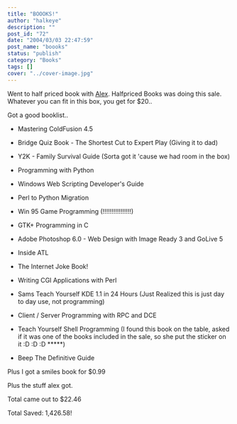```yaml
---
title: "BOOOKS!"
author: "halkeye"
description: ""
post_id: "72"
date: "2004/03/03 22:47:59"
post_name: "boooks"
status: "publish"
category: "Books"
tags: []
cover: "../cover-image.jpg"
---
```


Went to half priced book with [Alex](https://www.fustiar.org/). Halfpriced Books was doing this sale. Whatever you can fit in this box, you get for $20..  

Got a good booklist..

* Mastering ColdFusion 4.5  

* Bridge Quiz Book - The Shortest Cut to Expert Play (Giving it to dad)  

* Y2K - Family Survival Guide (Sorta got it 'cause we had room in the box)  

* Programming with Python  

* Windows Web Scripting Developer's Guide  

* Perl to Python Migration  

* Win 95 Game Programming (!!!!!!!!!!!!!!!!)  

* GTK+ Programming in C  

* Adobe Photoshop 6.0 - Web Design with Image Ready 3 and GoLive 5  

* Inside ATL  

* The Internet Joke Book!  

* Writing CGI Applications with Perl  

* Sams Teach Yourself KDE 1.1 in 24 Hours (Just Realized this is just day to day use, not programming)  

* Client / Server Programming with RPC and DCE  

* Teach Yourself Shell Programming (I found this book on the table, asked if it was one of the books included in the sale, so she put the sticker on it :D :D :D *****)  

* Beep The Definitive Guide

Plus I got a smiles book for $0.99  

Plus the stuff alex got.  

Total came out to $22.46

Total Saved: 1,426.58!